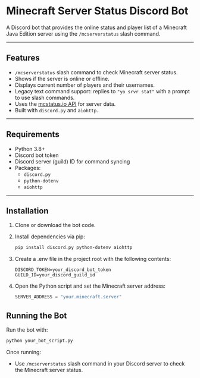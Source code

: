# Minecraft Server Status Discord Bot

A Discord bot that provides the online status and player list of a Minecraft Java Edition server using the `/mcserverstatus` slash command.

---

## Features

- `/mcserverstatus` slash command to check Minecraft server status.
- Shows if the server is online or offline.
- Displays current number of players and their usernames.
- Legacy text command support: replies to `"yo srvr stat"` with a prompt to use slash commands.
- Uses the [mcstatus.io API](https://mcstatus.io/) for server data.
- Built with `discord.py` and `aiohttp`.

---

## Requirements

- Python 3.8+
- Discord bot token
- Discord server (guild) ID for command syncing
- Packages:
  - `discord.py`
  - `python-dotenv`
  - `aiohttp`

---

## Installation

1. Clone or download the bot code.

2. Install dependencies via pip:

   ```bash
   pip install discord.py python-dotenv aiohttp
3. Create a .env file in the project root with the following contents:
    ```
    DISCORD_TOKEN=your_discord_bot_token
    GUILD_ID=your_discord_guild_id
    ```

4. Open the Python script and set the Minecraft server address:

    ```python
    SERVER_ADDRESS = "your.minecraft.server"
    ```
## Running the Bot
Run the bot with:

```bash
python your_bot_script.py
```

Once running:

- Use `/mcserverstatus` slash command in your Discord server to check the Minecraft server status.

